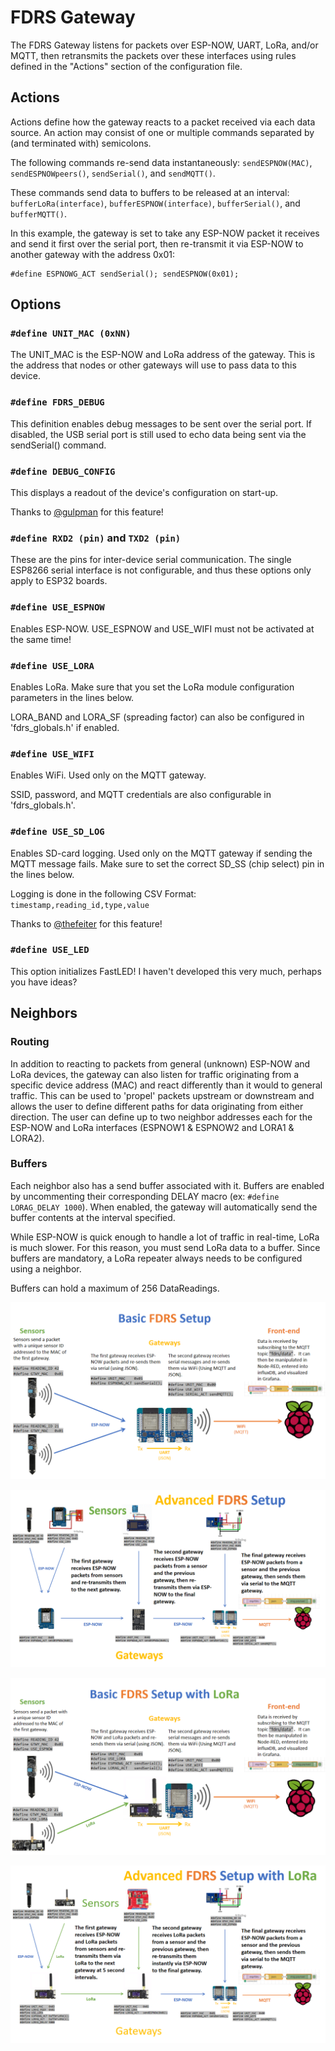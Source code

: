 # FDRS Gateway
The FDRS Gateway listens for packets over ESP-NOW, UART, LoRa, and/or MQTT, then retransmits the packets over these interfaces using rules defined in the "Actions" section of the configuration file.

## Actions
Actions define how the gateway reacts to a packet received via each data source. An action may consist of one or multiple commands separated by (and terminated with) semicolons.

The following commands re-send data instantaneously: ```sendESPNOW(MAC)```, ```sendESPNOWpeers()```, ```sendSerial()```, and ```sendMQTT()```.

These commands send data to buffers to be released at an interval: ```bufferLoRa(interface)```, ```bufferESPNOW(interface)```, ```bufferSerial()```, and ```bufferMQTT()```.

In this example, the gateway is set to take any ESP-NOW packet it receives and send it first over the serial port, then re-transmit it via ESP-NOW to another gateway with the address 0x01:
```
#define ESPNOWG_ACT sendSerial(); sendESPNOW(0x01);
```

## Options
### ```#define UNIT_MAC (0xNN)```
The UNIT_MAC is the ESP-NOW and LoRa address of the gateway. This is the address that nodes or other gateways will use to pass data to this device.
### ```#define FDRS_DEBUG```
This definition enables debug messages to be sent over the serial port. If disabled, the USB serial port is still used to echo data being sent via the sendSerial() command.

### ```#define DEBUG_CONFIG```
This displays a readout of the device's configuration on start-up.

Thanks to [@gulpman](https://github.com/gulpman) for this feature!


### ```#define RXD2 (pin)``` and ```TXD2 (pin)```
These are the pins for inter-device serial communication. The single ESP8266 serial interface is not configurable, and thus these options only apply to ESP32 boards. 

### ```#define USE_ESPNOW```
Enables ESP-NOW.
USE_ESPNOW and USE_WIFI must not be activated at the same time! 

### ```#define USE_LORA```
Enables LoRa. Make sure that you set the LoRa module configuration parameters in the lines below.

LORA_BAND and LORA_SF (spreading factor) can also be configured in 'fdrs_globals.h' if enabled.
### ```#define USE_WIFI```
Enables WiFi. Used only on the MQTT gateway.

SSID, password, and MQTT credentials are also configurable in 'fdrs_globals.h'.
### ```#define USE_SD_LOG```
Enables SD-card logging. Used only on the MQTT gateway if sending the MQTT message fails. Make sure to set the correct SD_SS (chip select) pin in the lines below.

Logging is done in the following CSV Format: ```timestamp,reading_id,type,value```

Thanks to [@thefeiter](https://github.com/thefeiter) for this feature!


### ```#define USE_LED```
This option initializes FastLED! I haven't developed this very much, perhaps you have ideas?

## Neighbors
### Routing
In addition to reacting to packets from general (unknown) ESP-NOW and LoRa devices, the gateway can also listen for traffic originating from a specific device address (MAC) and react differently than it would to general traffic. This can be used to 'propel' packets upstream or downstream and allows the user to define different paths for data originating from either direction. The user can define up to two neighbor addresses each for the ESP-NOW and LoRa interfaces (ESPNOW1 & ESPNOW2 and LORA1 & LORA2).
### Buffers
Each neighbor also has a send buffer associated with it. Buffers are enabled by uncommenting their corresponding DELAY macro (ex: ```#define LORAG_DELAY 1000```). When enabled, the gateway will automatically send the buffer contents at the interval specified. 

While ESP-NOW is quick enough to handle a lot of traffic in real-time, LoRa is much slower. For this reason, you must send LoRa data to a buffer. Since buffers are mandatory, a LoRa repeater always needs to be configured using a neighbor.

Buffers can hold a maximum of 256 DataReadings. 





![Basic](Basic_Setup.png)

![Advanced](Advanced_Setup.png)

![Basic LoRa](Basic_LoRa_Setup.png)

![Advanced LoRa](Advanced_Setup_LoRa.png)
